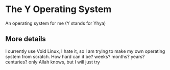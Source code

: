 # The Y Operating System

An operating system for me (Y stands for Yhya)

## More details

I currently use Void Linux, I hate it, so I am trying to make my own operating system from scratch. How hard can it be? weeks? months? years? centuries? only Allah knows, but I will just try
